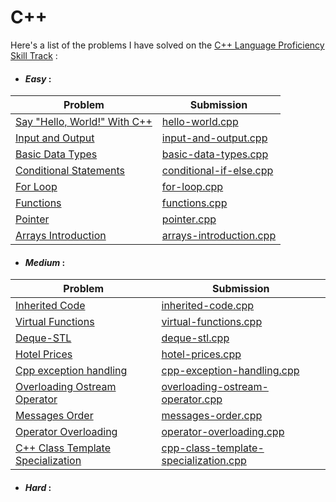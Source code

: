 # C++

Here's a list of the problems I have solved on the [C++ Language Proficiency Skill Track](https://www.hackerrank.com/domains/cpp) :

* #### **_Easy_** :

Problem | Submission
------- | ----------
[Say "Hello, World!" With C++](https://www.hackerrank.com/challenges/cpp-hello-world/problem) | [hello-world.cpp](hello-world.cpp)
[Input and Output](https://www.hackerrank.com/challenges/cpp-input-and-output/problem) | [input-and-output.cpp](input-and-output.cpp)
[Basic Data Types](https://www.hackerrank.com/challenges/c-tutorial-basic-data-types/problem) | [basic-data-types.cpp](basic-data-types.cpp)
[Conditional Statements](https://www.hackerrank.com/challenges/c-tutorial-conditional-if-else/problem) | [conditional-if-else.cpp](conditional-if-else.cpp)
[For Loop](https://www.hackerrank.com/challenges/c-tutorial-for-loop/problem) | [for-loop.cpp](for-loop.cpp)
[Functions](https://www.hackerrank.com/challenges/c-tutorial-functions/problem) | [functions.cpp](functions.cpp)
[Pointer](https://www.hackerrank.com/challenges/c-tutorial-pointer/problem) | [pointer.cpp](pointer.cpp)
[Arrays Introduction](https://www.hackerrank.com/challenges/arrays-introduction/problem) | [arrays-introduction.cpp](arrays-introduction.cpp)

* #### **_Medium_** :

Problem | Submission
------- | ----------
[Inherited Code](https://www.hackerrank.com/challenges/inherited-code/problem) | [inherited-code.cpp](inherited-code.cpp)
[Virtual Functions](https://www.hackerrank.com/challenges/virtual-functions/problem) | [virtual-functions.cpp](virtual-functions.cpp)
[Deque-STL](https://www.hackerrank.com/challenges/deque-stl/problem) | [deque-stl.cpp](deque-stl.cpp)
[Hotel Prices](https://www.hackerrank.com/challenges/hotel-prices/problem) | [hotel-prices.cpp](hotel-prices.cpp)
[Cpp exception handling](https://www.hackerrank.com/challenges/cpp-exception-handling/problem) | [cpp-exception-handling.cpp](cpp-exception-handling.cpp)
[Overloading Ostream Operator](https://www.hackerrank.com/challenges/overloading-ostream-operator/problem) | [overloading-ostream-operator.cpp](overloading-ostream-operator.cpp)
[Messages Order](https://www.hackerrank.com/challenges/messages-order/problem) | [messages-order.cpp](messages-order.cpp)
[Operator Overloading](https://www.hackerrank.com/challenges/operator-overloading/problem) | [operator-overloading.cpp](operator-overloading.cpp)
[C++ Class Template Specialization](https://www.hackerrank.com/challenges/cpp-class-template-specialization/problem) | [cpp-class-template-specialization.cpp](cpp-class-template-specialization.cpp)

* #### **_Hard_** :
